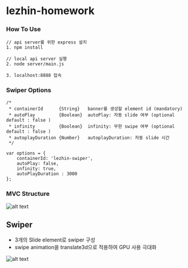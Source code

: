 # lezhin-homework

### How To Use
```
// api server를 위한 express 설치
1. npm install

// local api server 실행
2. node server/main.js

3. localhost:8888 접속
```

### Swiper Options
```
/*
 * containerId      {String}   banner를 생성할 element id (mandatory)
 * autoPlay         {Boolean}  autoPlay: 자동 slide 여부 (optional default : false )
 * infinity         {Boolean}  infinity: 무한 swipe 여부 (optional default : false )
 * autoplayDuration {Number}   autoplayDuration: 자동 slide 시간
 */
 
var options = {
    containerId: 'lezhin-swiper',
    autoPlay: false,
    infinity: true,
    autoPlayDuration : 3000
};
```

### MVC Structure
![alt text](https://github.com/ave10987/lezhin_homework/blob/master/mvc.png "MVC")

## Swiper

* 3개의 Slide element로 swiper 구성
* swipe animation을 translate3d으로 적용하여 GPU 사용 극대화

![alt text](https://github.com/ave10987/lezhin_homework/blob/master/swiper.png "Swiper")
